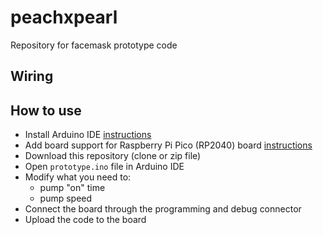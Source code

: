 # peachxpearl

Repository for facemask prototype code

## Wiring 

## How to use

* Install Arduino IDE [instructions](https://support.arduino.cc/hc/en-us/articles/360019833020-Download-and-install-Arduino-IDE)
* Add board support for Raspberry Pi Pico (RP2040) board [instructions](https://randomnerdtutorials.com/programming-raspberry-pi-pico-w-arduino-ide/)
* Download this repository (clone or zip file)
* Open `prototype.ino` file in Arduino IDE
* Modify what you need to:
    * pump "on" time
    * pump speed
* Connect the board through the programming and debug connector 
* Upload the code to the board


